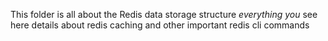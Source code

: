 This folder is all about the Redis data storage structure
_everything you_ see here details about redis caching and other important redis cli commands
